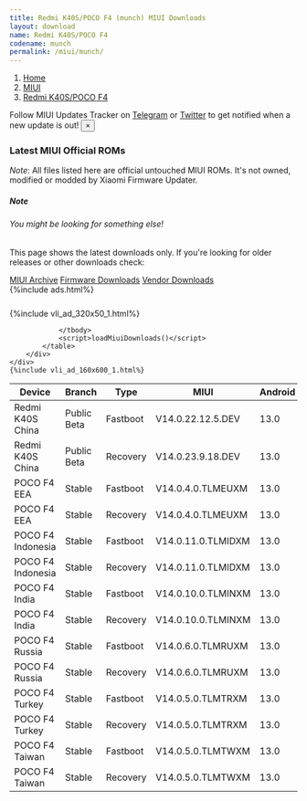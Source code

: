 ```yaml
---
title: Redmi K40S/POCO F4 (munch) MIUI Downloads
layout: download
name: Redmi K40S/POCO F4
codename: munch
permalink: /miui/munch/
---
```

<nav aria-label="breadcrumb">
    <ol class="breadcrumb">
        <li class="breadcrumb-item"><a href="/">Home</a></li>
        <li class="breadcrumb-item"><a href="/miui/">MIUI</a></li>
        <li class="breadcrumb-item active" aria-current="page"><a href="/miui/munch/">Redmi K40S/POCO F4</a></li>
    </ol>
</nav>
<div class="alert alert-primary alert-dismissible fade show" role="alert">
    Follow MIUI Updates Tracker on <a href="https://t.me/MIUIUpdatesTracker" class="alert-link">Telegram</a>
     or <a href="https://twitter.com/MiFwUpdater" class="alert-link">Twitter</a> to get notified when a new update is out!
    <button type="button" class="close" data-dismiss="alert" aria-label="Close">
        <span aria-hidden="true">&times;</span>
    </button>
</div>

### Latest MIUI Official ROMs
*Note*: All files listed here are official untouched MIUI ROMs. It's not owned, modified or modded by Xiaomi Firmware Updater.
<div class="card">
  <div class="card-body">
    <h5 class="card-title">Note</h5>
    <h6 class="card-subtitle mb-2 text-muted">You might be looking for something else!</h6>
    <p class="card-text">This page shows the latest downloads only.
     If you're looking for older releases or other downloads check:</p>
    <a href="/archive/miui/munch/" class="card-link">MIUI Archive</a>
    <a href="/firmware/munch/" class="card-link">Firmware Downloads</a>
    <a href="/vendor/munch/" class="card-link">Vendor Downloads</a>
  </div>
</div>
{%include ads.html%}
<div class="row justify-content-center">
    <div class="col-10">
        <div class="table-responsive-md" style="margin-top: 25px;">
            {%include vli_ad_320x50_1.html%}
            <table id="miui" class="display dt-responsive nowrap compact table table-striped table-hover table-sm">
                <thead class="thead-dark">
                    <tr>
                        <th data-ref="device">Device</th>
                        <th data-ref="branch">Branch</th>
                        <th data-ref="type">Type</th>
                        <th data-ref="miui">MIUI</th>
                        <th data-ref="android">Android</th>
                        <th data-ref="size">Size</th>
                        <th data-ref="size">Date</th>
                        <th data-ref="link">Link</th>
                    </tr>
                </thead>
                <tbody>
                <tr><td>Redmi K40S China</td><td>Public Beta</td><td>Fastboot</td><td>V14.0.22.12.5.DEV</td><td>13.0</td><td>5.4 GB</td><td>2022-12-05</td><td><a href="/miui/munch/public beta/V14.0.22.12.5.DEV/">Download</a></td></tr>
<tr><td>Redmi K40S China</td><td>Public Beta</td><td>Recovery</td><td>V14.0.23.9.18.DEV</td><td>13.0</td><td>4.0 GB</td><td>2023-09-22</td><td><a href="/miui/munch/public beta/V14.0.23.9.18.DEV/">Download</a></td></tr>
<tr><td>POCO F4 EEA</td><td>Stable</td><td>Fastboot</td><td>V14.0.4.0.TLMEUXM</td><td>13.0</td><td>5.9 GB</td><td>2023-06-07</td><td><a href="/miui/munch/stable/V14.0.4.0.TLMEUXM/">Download</a></td></tr>
<tr><td>POCO F4 EEA</td><td>Stable</td><td>Recovery</td><td>V14.0.4.0.TLMEUXM</td><td>13.0</td><td>3.8 GB</td><td>2023-06-26</td><td><a href="/miui/munch/stable/V14.0.4.0.TLMEUXM/">Download</a></td></tr>
<tr><td>POCO F4 Indonesia</td><td>Stable</td><td>Fastboot</td><td>V14.0.11.0.TLMIDXM</td><td>13.0</td><td>5.7 GB</td><td>2024-03-14</td><td><a href="/miui/munch/stable/V14.0.11.0.TLMIDXM/">Download</a></td></tr>
<tr><td>POCO F4 Indonesia</td><td>Stable</td><td>Recovery</td><td>V14.0.11.0.TLMIDXM</td><td>13.0</td><td>3.9 GB</td><td>2024-03-19</td><td><a href="/miui/munch/stable/V14.0.11.0.TLMIDXM/">Download</a></td></tr>
<tr><td>POCO F4 India</td><td>Stable</td><td>Fastboot</td><td>V14.0.10.0.TLMINXM</td><td>13.0</td><td>5.0 GB</td><td>2024-03-25</td><td><a href="/miui/munch/stable/V14.0.10.0.TLMINXM/">Download</a></td></tr>
<tr><td>POCO F4 India</td><td>Stable</td><td>Recovery</td><td>V14.0.10.0.TLMINXM</td><td>13.0</td><td>3.9 GB</td><td>2024-04-07</td><td><a href="/miui/munch/stable/V14.0.10.0.TLMINXM/">Download</a></td></tr>
<tr><td>POCO F4 Russia</td><td>Stable</td><td>Fastboot</td><td>V14.0.6.0.TLMRUXM</td><td>13.0</td><td>5.5 GB</td><td>2023-11-29</td><td><a href="/miui/munch/stable/V14.0.6.0.TLMRUXM/">Download</a></td></tr>
<tr><td>POCO F4 Russia</td><td>Stable</td><td>Recovery</td><td>V14.0.6.0.TLMRUXM</td><td>13.0</td><td>3.8 GB</td><td>2023-12-05</td><td><a href="/miui/munch/stable/V14.0.6.0.TLMRUXM/">Download</a></td></tr>
<tr><td>POCO F4 Turkey</td><td>Stable</td><td>Fastboot</td><td>V14.0.5.0.TLMTRXM</td><td>13.0</td><td>5.5 GB</td><td>2023-12-01</td><td><a href="/miui/munch/stable/V14.0.5.0.TLMTRXM/">Download</a></td></tr>
<tr><td>POCO F4 Turkey</td><td>Stable</td><td>Recovery</td><td>V14.0.5.0.TLMTRXM</td><td>13.0</td><td>3.8 GB</td><td>2023-12-18</td><td><a href="/miui/munch/stable/V14.0.5.0.TLMTRXM/">Download</a></td></tr>
<tr><td>POCO F4 Taiwan</td><td>Stable</td><td>Fastboot</td><td>V14.0.5.0.TLMTWXM</td><td>13.0</td><td>5.1 GB</td><td>2023-12-11</td><td><a href="/miui/munch/stable/V14.0.5.0.TLMTWXM/">Download</a></td></tr>
<tr><td>POCO F4 Taiwan</td><td>Stable</td><td>Recovery</td><td>V14.0.5.0.TLMTWXM</td><td>13.0</td><td>3.8 GB</td><td>2023-12-18</td><td><a href="/miui/munch/stable/V14.0.5.0.TLMTWXM/">Download</a></td></tr>

                </tbody>
                <script>loadMiuiDownloads()</script>
            </table>
        </div>
    </div>
    {%include vli_ad_160x600_1.html%}
</div>
